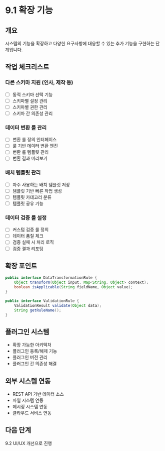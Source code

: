# 9.1 확장 기능

## 개요
시스템의 기능을 확장하고 다양한 요구사항에 대응할 수 있는 추가 기능을 구현하는 단계입니다.

## 작업 체크리스트

### 다른 스키마 지원 (인사, 제작 등)
- [ ] 동적 스키마 선택 기능
- [ ] 스키마별 설정 관리
- [ ] 스키마별 권한 관리
- [ ] 스키마 간 의존성 관리

### 데이터 변환 룰 관리
- [ ] 변환 룰 정의 인터페이스
- [ ] 룰 기반 데이터 변환 엔진
- [ ] 변환 룰 템플릿 관리
- [ ] 변환 결과 미리보기

### 배치 템플릿 관리
- [ ] 자주 사용하는 배치 템플릿 저장
- [ ] 템플릿 기반 빠른 작업 생성
- [ ] 템플릿 카테고리 분류
- [ ] 템플릿 공유 기능

### 데이터 검증 룰 설정
- [ ] 커스텀 검증 룰 정의
- [ ] 데이터 품질 체크
- [ ] 검증 실패 시 처리 로직
- [ ] 검증 결과 리포팅

## 확장 포인트
```java
public interface DataTransformationRule {
    Object transform(Object input, Map<String, Object> context);
    boolean isApplicable(String fieldName, Object value);
}

public interface ValidationRule {
    ValidationResult validate(Object data);
    String getRuleName();
}
```

## 플러그인 시스템
- 확장 가능한 아키텍처
- 플러그인 등록/해제 기능
- 플러그인 버전 관리
- 플러그인 간 의존성 해결

## 외부 시스템 연동
- REST API 기반 데이터 소스
- 파일 시스템 연동
- 메시징 시스템 연동
- 클라우드 서비스 연동

## 다음 단계
9.2 UI/UX 개선으로 진행